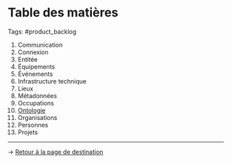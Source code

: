 # Table des matières
Tags: #product_backlog

1. Communication
2. Connexion
3. Entitée
4. Équipements
5. Événements
6. Infrastructure technique
7. Lieux
8. Métadonnées
9. Occupations
10. [Ontologie](/product_backlog/ontologie/index_ontologie.md)
11. Organisations
12. Personnes
13. Projets

---
→ [Retour à la page de destination](/index.md)